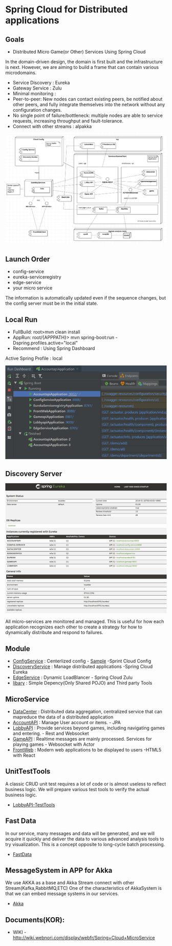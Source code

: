 # Spring Cloud for Distributed applications


## Goals
- Distributed Micro Game(or Other) Services Using Spring Cloud

In the domain-driven design, the domain is first built and the infrastructure is next. However, we are aiming to build a frame that can contain various microdomains.

* Service Discovery : Eureka
* Gateway Service : Zulu
* Minimal monitoring : 
* Peer-to-peer: New nodes can contact existing peers, be notified about other peers, and fully integrate themselves into the network without any configuration changes.
* No single point of failure/bottleneck: multiple nodes are able to service requests, increasing throughput and fault-tolerance.
* Connect with other streams : alpakka

![Alt text](library/doc-res/spring-cloud-arc.png)

## Launch Order
* config-service
* eureka-serviceregistry
* edge-service
* your micro service
    
The information is automatically updated even if the sequence changes, but the config server must be in the initial state.

## Local Run
* FullBuild: root>mvn clean install
* AppRun: root/{APPPATH}> mvn spring-boot:run -Dspring.profiles.active="local"
* Recommend : Using Spring Dashboard

Active Spring Profile : local

![Alt text](library/doc-res/spring-dashboard.png)

## Discovery Server

![image](library/doc-res/eureka-preview.png)

All micro-services are monitored and managed.
This is useful for how each application recognizes each other to create a strategy for how to dynamically distribute and respond to failures.



## Module
* [ConfigService](config-service) : Centerlized config - [Sample](/library/config-sample) -Sprint Cloud Config
* [DiscoveryService](eureka-serviceregistry) : Manage distributed applications -Spring Cloud Eureka
* [EdgeService](edge-service) : Dynamic LoadBlancer - Spring Cloud Zulu
* [libary](library) : Simple Depency(Only Shared POJO) and Third party Tools

## MicroService
* [DataCenter](datacenter) : Distributed data aggregation, centralized service that can mapreduce the data of a distributed application
* [AccountAPI](accountapi) : Manage User account or items. - JPA
* [LobbyAPI](lobbyapi) : Provide services beyond games, including navigating games and entering. - Rest and Websocket
* [GameAPI](gameapi) : Realtime messages are mainly processed. Services for playing games - Websocket with Actor
* [FrontWeb](front-web) : Modern web applications to be displayed to users -HTML5 with React

## UnitTestTools
A classic CRUD unit test requires a lot of code or is almost useless to reflect business logic. We will prepare various test tools to verify the actual business logic.

* [LobbyAPI-TestTools](lobbyapi/src/test)

## Fast Data
In our service, many messages and data will be generated, and we will acquire it quickly and deliver the data to various advanced analysis tools to try visualization. This is a concept opposite to long-cycle batch processing.

* [FastData](fastdata.md)

## MessageSystem in APP for Akka 

We use AKKA as a base and Akka Stream connect with other Stream(Kafka,RabbitMQ,ETC)
One of the characteristics of AkkaSystem is that we can embed message systems in our services.

* [Akka](library/akka.MD)

## Documents(KOR):
* WIKI - http://wiki.webnori.com/display/webfr/Spring+Cloud+MicroService




